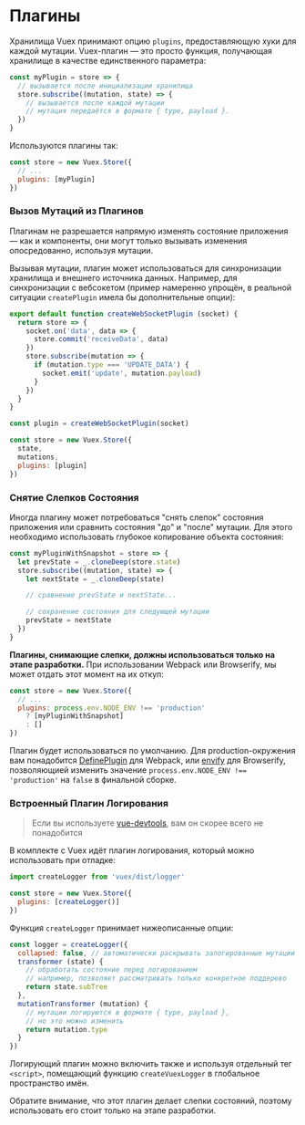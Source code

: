 # Плагины

Хранилища Vuex принимают опцию `plugins`, предоставляющую хуки для каждой мутации. Vuex-плагин — это просто функция, получающая хранилище в качестве единственного параметра:

``` js
const myPlugin = store => {
  // вызывается после инициализации хранилища
  store.subscribe((mutation, state) => {
    // вызывается после каждой мутации
    // мутация передаётся в формате { type, payload }.
  })
}
```

Используются плагины так:

``` js
const store = new Vuex.Store({
  // ...
  plugins: [myPlugin]
})
```

### Вызов Мутаций из Плагинов

Плагинам не разрешается напрямую изменять состояние приложения — как и компоненты, они могут только вызывать изменения опосредованно, используя мутации.

Вызывая мутации, плагин может использоваться для синхронизации хранилища и внешнего источника данных. Например, для синхронизации с вебсокетом (пример намеренно упрощён, в реальной ситуации `createPlugin` имела бы дополнительные опции):

``` js
export default function createWebSocketPlugin (socket) {
  return store => {
    socket.on('data', data => {
      store.commit('receiveData', data)
    })
    store.subscribe(mutation => {
      if (mutation.type === 'UPDATE_DATA') {
        socket.emit('update', mutation.payload)
      }
    })
  }
}
```

``` js
const plugin = createWebSocketPlugin(socket)

const store = new Vuex.Store({
  state,
  mutations,
  plugins: [plugin]
})
```

### Снятие Слепков Состояния

Иногда плагину может потребоваться "снять слепок" состояния приложения или сравнить состояния "до" и "после" мутации. Для этого необходимо использовать глубокое копирование объекта состояния:

``` js
const myPluginWithSnapshot = store => {
  let prevState = _.cloneDeep(store.state)
  store.subscribe((mutation, state) => {
    let nextState = _.cloneDeep(state)

    // сравнение prevState и nextState...

    // сохранение состояния для следующей мутации
    prevState = nextState
  })
}
```

**Плагины, снимающие слепки, должны использоваться только на этапе разработки.** При использовании Webpack или Browserify, мы может отдать этот момент на их откуп:

``` js
const store = new Vuex.Store({
  // ...
  plugins: process.env.NODE_ENV !== 'production'
    ? [myPluginWithSnapshot]
    : []
})
```

Плагин будет использоваться по умолчанию. Для production-окружения вам понадобится [DefinePlugin](https://webpack.github.io/docs/list-of-plugins.html#defineplugin) для Webpack, или [envify](https://github.com/hughsk/envify) для Browserify, позволяющией изменить значение `process.env.NODE_ENV !== 'production'` на `false` в финальной сборке.

### Встроенный Плагин Логирования

> Если вы используете [vue-devtools](https://github.com/vuejs/vue-devtools), вам он скорее всего не понадобится

В комплекте с Vuex идёт плагин логирования, который можно использовать при отладке:

``` js
import createLogger from 'vuex/dist/logger'

const store = new Vuex.Store({
  plugins: [createLogger()]
})
```

Функция `createLogger` принимает нижеописанные опции:

``` js
const logger = createLogger({
  collapsed: false, // автоматически раскрывать залогированные мутации
  transformer (state) {
    // обработать состояние перед логированием
    // например, позволяет рассматривать только конкретное поддерево
    return state.subTree
  },
  mutationTransformer (mutation) {
    // мутации логируются в формате { type, payload },
    // но это можно изменить
    return mutation.type
  }
})
```

Логирующий плагин можно включить также и используя отдельный тег `<script>`, помещающий функцию `createVuexLogger` в глобальное пространство имён.

Обратите внимание, что этот плагин делает слепки состояний, поэтому использовать его стоит только на этапе разработки.
